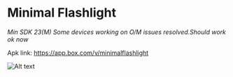 # Minimal Flashlight

*Min SDK 23(M)*
*Some devices working on O/M issues resolved.Should work ok now*

Apk link: https://app.box.com/v/minimalflashlight

![Alt text](https://i.imgur.com/6uKi6xF.png)





